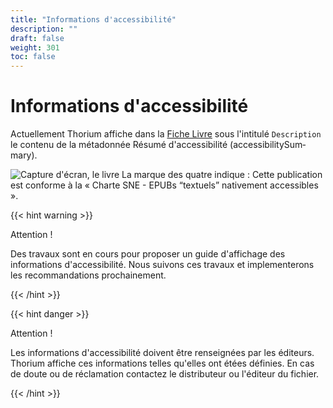 ```yaml
---
title: "Informations d'accessibilité"
description: ""
draft: false
weight: 301
toc: false
---
```


# Informations d'accessibilité
Actuellement Thorium affiche dans la <a href="../400_shortcodes/404_glossary.html#bookInformation">Fiche Livre</a> sous l'intitulé `Description` le contenu de la métadonnée Résumé d'accessibilité (<span lang="en">accessibilitySummary</span>). 

<img src="/thorium-reader-doc/images/local-fr/thorium-bookinfo-a11ysummary.png" alt="Capture d'écran, le livre La marque des quatre indique : Cette publication est conforme à la « Charte SNE - EPUBs “textuels” nativement accessibles »."/>

{{< hint warning >}}

Attention !

Des travaux sont en cours pour proposer un guide d'affichage des informations d'accessibilité. Nous suivons ces travaux et implementerons les recommandations prochainement.

{{< /hint >}}

{{< hint danger >}}

Attention !

Les informations d'accessibilité doivent être renseignées par les éditeurs. Thorium affiche ces informations telles qu'elles ont étées définies. En cas de doute ou de réclamation contactez le distributeur ou l'éditeur du fichier.

{{< /hint >}}